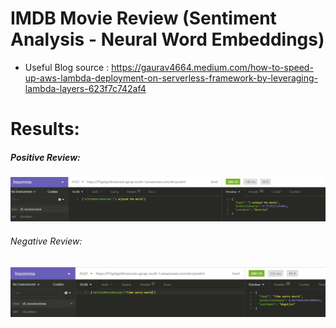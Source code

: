 # IMDB Movie Review (Sentiment Analysis - Neural Word Embeddings)

* Useful Blog source : https://gaurav4664.medium.com/how-to-speed-up-aws-lambda-deployment-on-serverless-framework-by-leveraging-lambda-layers-623f7c742af4

# Results:

##### Positive Review:

![positive](https://github.com/sumankanukollu/suman_cnn/blob/master/sessions/s9_sentimentAnalysis/snippets/s9_possitiveReview.JPG)



###### Negative Review:

![negative](https://github.com/sumankanukollu/suman_cnn/blob/master/sessions/s9_sentimentAnalysis/snippets/s9_negativeReview.JPG)